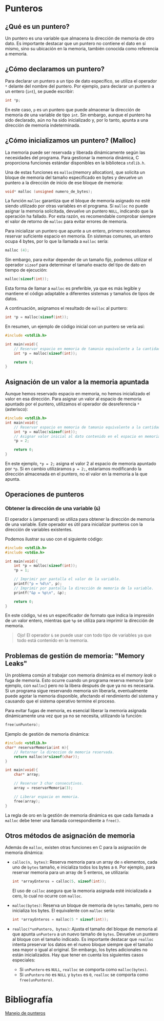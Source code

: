 # Punteros
## ¿Qué es un puntero?
Un puntero es una variable que almacena la dirección de memoria de otro dato. Es importante destacar que un puntero no contiene el dato en sí mismo, sino su ubicación en la memoria, también conocida como referencia a memoria.


## ¿Cómo declaramos un puntero?
Para declarar un puntero a un tipo de dato específico, se utiliza el operador `*` delante del nombre del puntero. Por ejemplo, para declarar un puntero a un entero (`int`), se puede escribir:

```c
int *p;
```

En este caso, `p` es un puntero que puede almacenar la dirección de memoria de una variable de tipo `int`. Sin embargo, aunque el puntero ha sido declarado, aún no ha sido inicializado y, por lo tanto, apunta a una dirección de memoria indeterminada.

## ¿Cómo inicializamos un puntero? (Malloc)
La memoria puede ser reservada y liberada dinámicamente según las necesidades del programa. Para gestionar la memoria dinámica, C proporciona funciones estándar disponibles en la biblioteca `stdlib.h`.

Una de estas funciones es `malloc`(memory allocation), que solicita un bloque de memoria del tamaño especificado en bytes y devuelve un puntero a la dirección de inicio de ese bloque de memoria:

```c
void* malloc (unsigned numero_de_bytes);
```

La función `malloc` garantiza que el bloque de memoria asignado no esté siendo utilizado por otras variables en el programa. Si `malloc` no puede asignar la memoria solicitada, devuelve un puntero `NULL`, indicando que la operación ha fallado. Por esta razón, es recomendable comprobar siempre el valor de retorno de `malloc` para evitar errores de memoria.

Para inicializar un puntero que apunte a un entero, primero necesitamos reservar suficiente espacio en memoria. En sistemas comunes, un entero ocupa 4 bytes, por lo que la llamada a `malloc` sería:

```c
malloc (4);
```

Sin embargo, para evitar depender de un tamaño fijo, podemos utilizar el operador `sizeof` para determinar el tamaño exacto del tipo de dato en tiempo de ejecución:

```c
malloc(sizeof(int));
```

Esta forma de llamar a `malloc`  es preferible, ya que es más legible y mantiene el código adaptable a diferentes sistemas y tamaños de tipos de datos.

A continuación, asignamos el resultado de `malloc` al puntero:

```c
int *p = malloc(sizeof(int));
```

En resumen, un ejemplo de código inicial con un puntero se vería así:

```c
#include <stdlib.h>

int main(void){
    // Reservar espacio en memoria de tamanio equivalente a la cantidad de bytes de un entero.
    int *p = malloc(sizeof(int));

    return 0;
}
```

## Asignación de un valor a la memoria apuntada
Aunque hemos reservado espacio en memoria, no hemos inicializado el valor en esa dirección. Para asignar un valor al espacio de memoria apuntado por el puntero, utilizamos el operador de desreferencia `*` (asterisco):

```c
#include <stdlib.h>
int main(void){
    // Reservar espacio en memoria de tamanio equivalente a la cantidad de bytes de un entero.
    int *p = malloc(sizeof(int));
    // Asignar valor inicial al dato contenido en el espacio en memoria.
    *p = 2;

    return 0;
}
```
En este ejemplo, `*p = 2;` asigna el valor 2 al espacio de memoria apuntado por `*p`. Si en cambio utilizáramos `p = 2;`, estaríamos modificando la dirección almacenada en el puntero, no el valor en la memoria a la que apunta.

## Operaciones de punteros
### Obtener la dirección de una variable (`&`)
El operador `&` (ampersand) se utiliza para obtener la dirección de memoria de una variable. Este operador es útil para inicializar punteros con la dirección de variables existentes.

Podemos ilustrar su uso con el siguiente código:

```c
#include <stdlib.h>
#include <stdio.h>

int main(void){
    int *p = malloc(sizeof(int));
    *p = 1;

    // Imprimir por pantalla el valor de la variable.
    printf("p = %d\n", p);
    // Imprimir por pantalla la dirección de memoria de la variable.
    printf("&p = %p\n", &p);

    return 0;
}
```

En este código, `%d` es un especificador de formato que indica la impresión de un valor entero, mientras que `%p` se utiliza para imprimir la dirección de memoria.

> Ojo! El operador `&` se puede usar con todo tipo de variables ya que todo está contenido en la memoria.

## Problemas de gestión de memoria: "Memory Leaks"
Un problema común al trabajar con memoria dinámica es el *memory leak* o fuga de memoria. Esto ocurre cuando un programa reserva memoria (por ejemplo, con `malloc`) pero no la libera después de que ya no es necesaria. Si un programa sigue reservando memoria sin liberarla, eventualmente puede agotar la memoria disponible, afectando el rendimiento del sistema y causando que el sistema operativo termine el proceso.

Para evitar fugas de memoria, es esencial liberar la memoria asignada dinámicamente una vez que ya no se necesita, utilizando la función:
```c
free(unPuntero);
```

Ejemplo de gestión de memoria dinámica:

```c
#include <stdlib.h>
char* reservarMemoria(int n){
    // Retornar la direccion de memoria reservada.
    return malloc(n*sizeof(char));
}

int main(void){
    char* array;

    // Reservar 3 char consecutivos.
    array = reservarMemoria(3); 

    // Liberar espacio en memoria.
    free(array);
}
```

La regla de oro en la gestión de memoria dinámica es que cada llamada a `malloc` debe tener una llamada correspondiente a `free()`.

## Otros métodos de asignación de memoria
Además de `malloc`, existen otras funciones en C para la asignación de memoria dinámica:

- `calloc(n, bytes)`: Reserva memoria para un array de `n` elementos, cada uno de `bytes` tamaño, e inicializa todos los bytes a `0`. Por ejemplo, para reservar memoria para un array de 5 enteros, se utilizaría:

    ```c
    int *arrayEnteros = calloc(5, sizeof(int));
    ```

    El uso de `calloc` asegura que la memoria asignada esté inicializada a cero, lo cual no ocurre con `malloc`.

- `malloc(bytes)`: Reserva un bloque de memoria de `bytes` tamaño, pero no inicializa los bytes. El equivalente con `malloc` sería:

    ```c
    int *arrayEnteros = malloc(5 * sizeof(int));
    ```

- `realloc(*unPuntero, bytes)`: Ajusta el tamaño del bloque de memoria al que apunta `unPuntero` a un nuevo tamaño de `bytes`. Devuelve un puntero al bloque con el tamaño indicado. Es importante destacar que `realloc` intenta preservar los datos en el nuevo bloque siempre que el tamaño sea mayor o igual al original. Sin embargo, los bytes adicionales no están inicializados. Hay que tener en cuenta los siguientes casos especiales:
    - Si `unPuntero` es `NULL`, `realloc` se comporta como `malloc(bytes)`.
    - Si `unPuntero` no es `NULL` y `bytes` es `0`, `realloc` se comporta como `free(unPuntero)`.

# Bibliografía
[Manejo de punteros](https://docs.utnso.com.ar/guias/programacion/punteros)